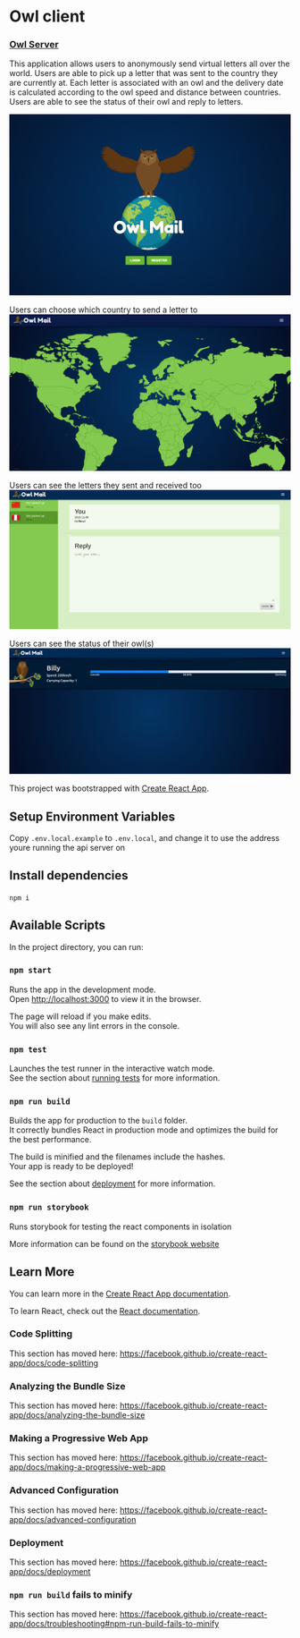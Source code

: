 # Owl client
### [Owl Server](https://github.com/hhaslam11/owl-server)
This application allows users to anonymously send virtual letters all over the world. Users are able to pick up a letter that was sent to the country they are currently at. Each letter is associated with an owl and the delivery date is calculated according to the owl speed and distance between countries. Users are able to see the status of their owl and reply to letters.

![Landing Page](https://github.com/hhaslam11/owl-client/blob/master/docs/LandingPage.gif)

Users can choose which country to send a letter to
![Map](https://github.com/hhaslam11/owl-client/blob/master/docs/Map.png)


Users can see the letters they sent and received too
![Inbox](https://github.com/hhaslam11/owl-client/blob/master/docs/Inbox.png)

Users can see the status of their owl(s)
![Owl Status](https://github.com/hhaslam11/owl-client/blob/master/docs/OwlStatus.png)



This project was bootstrapped with [Create React App](https://github.com/facebook/create-react-app).

## Setup Environment Variables

Copy `.env.local.example` to `.env.local`, and change it to use the address youre running the api server on

## Install dependencies

`npm i`

## Available Scripts

In the project directory, you can run:

### `npm start`

Runs the app in the development mode.<br />
Open [http://localhost:3000](http://localhost:3000) to view it in the browser.

The page will reload if you make edits.<br />
You will also see any lint errors in the console.

### `npm test`

Launches the test runner in the interactive watch mode.<br />
See the section about [running tests](https://facebook.github.io/create-react-app/docs/running-tests) for more information.

### `npm run build`

Builds the app for production to the `build` folder.<br />
It correctly bundles React in production mode and optimizes the build for the best performance.

The build is minified and the filenames include the hashes.<br />
Your app is ready to be deployed!

See the section about [deployment](https://facebook.github.io/create-react-app/docs/deployment) for more information.

### `npm run storybook`

Runs storybook for testing the react components in isolation

More information can be found on the [storybook website](https://storybook.js.org/)

## Learn More

You can learn more in the [Create React App documentation](https://facebook.github.io/create-react-app/docs/getting-started).

To learn React, check out the [React documentation](https://reactjs.org/).

### Code Splitting

This section has moved here: https://facebook.github.io/create-react-app/docs/code-splitting

### Analyzing the Bundle Size

This section has moved here: https://facebook.github.io/create-react-app/docs/analyzing-the-bundle-size

### Making a Progressive Web App

This section has moved here: https://facebook.github.io/create-react-app/docs/making-a-progressive-web-app

### Advanced Configuration

This section has moved here: https://facebook.github.io/create-react-app/docs/advanced-configuration

### Deployment

This section has moved here: https://facebook.github.io/create-react-app/docs/deployment

### `npm run build` fails to minify

This section has moved here: https://facebook.github.io/create-react-app/docs/troubleshooting#npm-run-build-fails-to-minify
